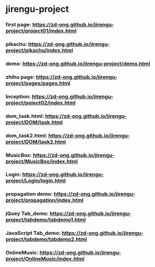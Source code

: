 # jirengu-project

### first page: https://zd-ong.github.io/jirengu-project/project01/index.html
### pikachu: https://zd-ong.github.io/jirengu-project/pikachu/index.html
### demo: https://zd-ong.github.io/jirengu-project/demo.html
### zhihu page: https://zd-ong.github.io/jirengu-project/pages/pages.html
### Inception: https://zd-ong.github.io/jirengu-project/poject02/index.html
### dom_task.html: https://zd-ong.github.io/jirengu-project/DOM/task.html
### dom_task2.html: https://zd-ong.github.io/jirengu-project/DOM/task2.html
### MusicBox: https://zd-ong.github.io/jirengu-project/MusicBox/index.html
### Login: https://zd-ong.github.io/jirengu-project/Login/login.html
### propagation demo: https://zd-ong.github.io/jirengu-project/propagation/index.html
### jQuey Tab_demo: https://zd-ong.github.io/jirengu-project/tabdemo/tabdemo1.html 
### JavaScript Tab_demo: https://zd-ong.github.io/jirengu-project/tabdemo/tabdemo2.html 
### OnlineMusic: https://zd-ong.github.io/jirengu-project/OnlineMusic/index.html
